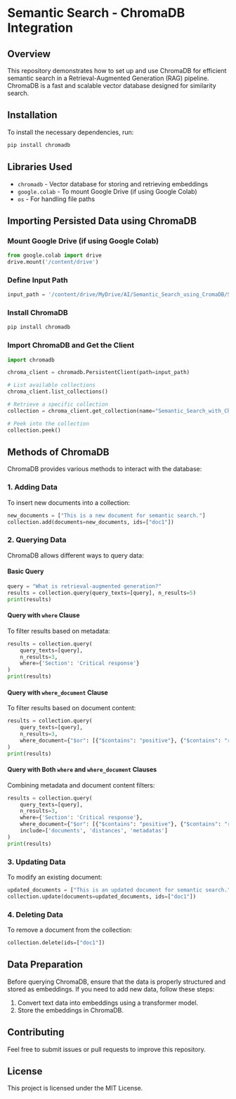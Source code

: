 # Semantic Search - ChromaDB Integration

## Overview
This repository demonstrates how to set up and use ChromaDB for efficient semantic search in a Retrieval-Augmented Generation (RAG) pipeline. ChromaDB is a fast and scalable vector database designed for similarity search.

## Installation
To install the necessary dependencies, run:
```bash
pip install chromadb
```

## Libraries Used
- `chromadb` - Vector database for storing and retrieving embeddings
- `google.colab` - To mount Google Drive (if using Google Colab)
- `os` - For handling file paths

## Importing Persisted Data using ChromaDB

### Mount Google Drive (if using Google Colab)
```python
from google.colab import drive
drive.mount('/content/drive')
```

### Define Input Path
```python
input_path = '/content/drive/MyDrive/AI/Semantic_Search_using_CromaDB/Semantic_Search_with_Chromadb/'
```

### Install ChromaDB
```bash
pip install chromadb
```

### Import ChromaDB and Get the Client
```python
import chromadb

chroma_client = chromadb.PersistentClient(path=input_path)

# List available collections
chroma_client.list_collections()

# Retrieve a specific collection
collection = chroma_client.get_collection(name="Semantic_Search_with_Chromadb")

# Peek into the collection
collection.peek()
```

## Methods of ChromaDB
ChromaDB provides various methods to interact with the database:

### 1. **Adding Data**
To insert new documents into a collection:
```python
new_documents = ["This is a new document for semantic search."]
collection.add(documents=new_documents, ids=["doc1"])
```

### 2. **Querying Data**
ChromaDB allows different ways to query data:

#### **Basic Query**
```python
query = "What is retrieval-augmented generation?"
results = collection.query(query_texts=[query], n_results=5)
print(results)
```

#### **Query with `where` Clause**
To filter results based on metadata:
```python
results = collection.query(
    query_texts=[query],
    n_results=3,
    where={'Section': 'Critical response'}
)
print(results)
```

#### **Query with `where_document` Clause**
To filter results based on document content:
```python
results = collection.query(
    query_texts=[query],
    n_results=3,
    where_document={"$or": [{"$contains": "positive"}, {"$contains": "review"}]}
)
print(results)
```

#### **Query with Both `where` and `where_document` Clauses**
Combining metadata and document content filters:
```python
results = collection.query(
    query_texts=[query],
    n_results=3,
    where={'Section': 'Critical response'},
    where_document={"$or": [{"$contains": "positive"}, {"$contains": "review"}]},
    include=['documents', 'distances', 'metadatas']
)
print(results)
```

### 3. **Updating Data**
To modify an existing document:
```python
updated_documents = ["This is an updated document for semantic search."]
collection.update(documents=updated_documents, ids=["doc1"])
```

### 4. **Deleting Data**
To remove a document from the collection:
```python
collection.delete(ids=["doc1"])
```

## Data Preparation
Before querying ChromaDB, ensure that the data is properly structured and stored as embeddings. If you need to add new data, follow these steps:
1. Convert text data into embeddings using a transformer model.
2. Store the embeddings in ChromaDB.

## Contributing
Feel free to submit issues or pull requests to improve this repository.

## License
This project is licensed under the MIT License.

